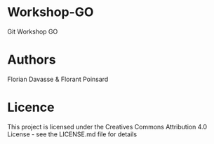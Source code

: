 # Workshop-GO
Git Workshop GO

# Authors
Florian Davasse & Florant Poinsard
 
# Licence
This project is licensed under the Creatives Commons Attribution 4.0 License - see the LICENSE.md file for details
